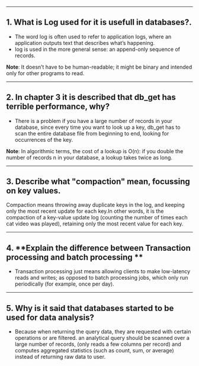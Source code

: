 ***
## 1. What is Log  used for it is usefull in databases?.

- The word log is often used to refer to application logs, where an application outputs text that describes what’s happening.
- log is used in the more general sense: an append-only sequence of records. 

**Note**: It doesn’t have to be human-readable; it might be binary and intended only for other programs to read.



***

## 2. **In chapter 3 it is described that db_get has terrible performance, why?**
- There is a problem if you have a large number of records in your database, since every time you want to look up a key, db_get has to scan the entire database file from beginning to end, looking for occurrences of the key.

**Note**: In algorithmic terms, the cost of a lookup is O(n): if you double the number of records n in your database, a lookup takes twice as long. 
 
***

## 3. **Describe what "compaction" mean,  focussing on key values.**

Compaction means throwing away duplicate keys in the log, and keeping only the most recent update for each key.In other words, it is the compaction of a key-value update log (counting the number of times each cat video was played), retaining only the most recent value for each key.


***

## 4. **Explain the difference between Transaction processing and batch processing **
- Transaction processing
just means allowing clients to make low-latency reads and writes; as opposed to batch processing jobs, which only run periodically (for example, once per day).

***

## 5. Why is it said that databases started to be used for data analysis?

- Because when returning the query data, they are requested with certain operations or are filtered. an analytical query should be scanned over a large number of records, (only reads a few columns per record) and computes aggregated statistics (such as count, sum, or average) instead of returning raw data to user.


